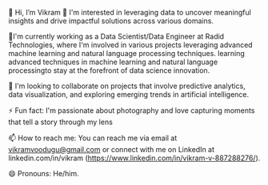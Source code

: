 👋 Hi, I’m Vikram
👀 I'm interested in leveraging data to uncover meaningful insights and drive impactful solutions across various domains.

🌱I'm currently working as a Data Scientist/Data Engineer at Radid Technologies, where I'm involved in various projects leveraging advanced machine learning and natural language processing techniques.
learning advanced techniques in machine learning and natural language processingto stay at the forefront of data science innovation.

💞️ I'm looking to collaborate on projects that involve predictive analytics, data visualization, and exploring emerging trends in artificial intelligence.

⚡ Fun fact: I'm passionate about photography and love capturing moments that tell a story through my lens

📫 How to reach me: You can reach me via email at vikramvoodugu@gmail.com or connect with me on LinkedIn at linkedin.com/in/vikram (https://www.linkedin.com/in/vikram-v-887288276/).

😄 Pronouns: He/him.
<!---
Vikramvarmavoodugu/Vikramvarmavoodugu is a ✨ special ✨ repository because its `README.md` (this file) appears on your GitHub profile.
You can click the Preview link to take a look at your changes.
--->
